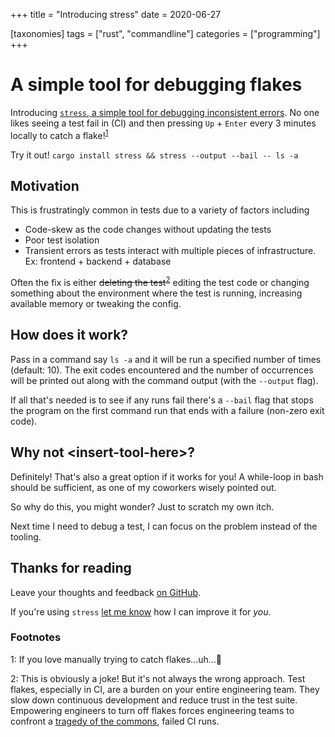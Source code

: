 +++
title = "Introducing stress"
date = 2020-06-27

[taxonomies]
tags = ["rust", "commandline"]
categories = ["programming"]
+++

# A simple tool for debugging flakes

Introducing [`stress`, a simple tool for debugging inconsistent errors](https://lib.rs/crates/stress). No one likes seeing a test fail in (CI) and then pressing `Up` + `Enter` every 3 minutes locally to catch a flake!<sup>[1](#lovemanuallytesting)</sup>

Try it out! `cargo install stress && stress --output --bail -- ls -a`

## Motivation

This is frustratingly common in tests due to a variety of factors including
- Code-skew as the code changes without updating the tests
- Poor test isolation
- Transient errors as tests interact with multiple pieces of infrastructure. Ex: frontend + backend + database

Often the fix is either ~~deleting the test~~<sup>[2](#deletingflakes)</sup> editing the test code or changing something about the environment where the test is running, increasing available memory or tweaking the config.

## How does it work?

Pass in a command say `ls -a` and it will be run a specified number of times (default: 10). The exit codes encountered and the number of occurrences will be printed out along with the command output (with the `--output` flag). 

If all that's needed is to see if any runs fail there's a `--bail` flag that stops the program on the first command run that ends with a failure (non-zero exit code).

## Why not \<insert-tool-here\>?

Definitely! That's also a great option if it works for you! A while-loop in bash should be sufficient, as one of my coworkers wisely pointed out.

So why do this, you might wonder? Just to scratch my own itch.

Next time I need to debug a test, I can focus on the problem instead of the tooling.

## Thanks for reading

Leave your thoughts and feedback [on GitHub](https://github.com/cbzehner/stress/issues).

If you're using `stress` [let me know](https://github.com/cbzehner/stress/issues) how I can improve it for *you*.

### Footnotes

<a name="lovemanuallytesting">1</a>: If you love manually trying to catch flakes...uh...🤯

<a name="deletingflakes">2</a>: This is obviously a joke! But it's not always the wrong approach. Test flakes, especially in CI, are a burden on your entire engineering team. They slow down continuous development and reduce trust in the test suite. Empowering engineers to turn off flakes forces engineering teams to confront a [tragedy of the commons](https://en.wikipedia.org/wiki/Tragedy_of_the_commons), failed CI runs.
